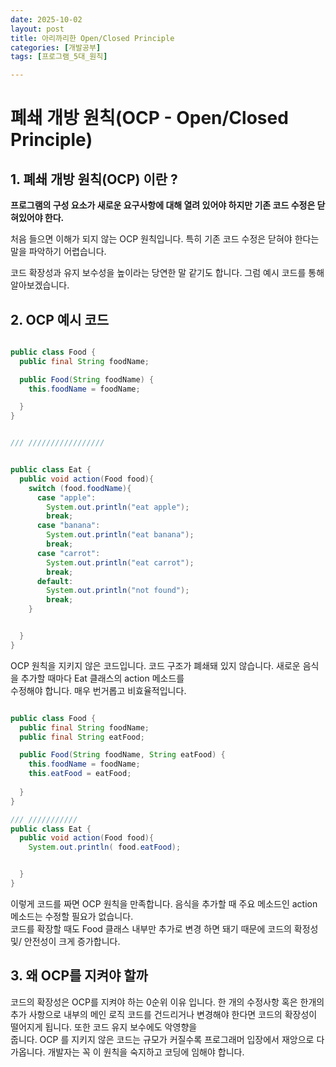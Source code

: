 ```yaml
---
date: 2025-10-02
layout: post
title: 아리까리한 Open/Closed Principle
categories: [개발공부]
tags: [프로그램_5대_원칙]

---
```


# 폐쇄 개방 원칙(OCP - Open/Closed Principle)

## 1. 폐쇄 개방 원칙(OCP) 이란 ?

<b>프로그램의 구성 요소가 새로운 요구사항에 대해 열려 있어야 하지만 기존 코드 수정은 닫혀있어야 한다.</b>

처음 들으면 이해가 되지 않는 OCP 원칙입니다. 특히 기존 코드 수정은 닫혀야 한다는 말을 파악하기 어렵습니다.

코드 확장성과 유지 보수성을 높이라는 당연한 말 같기도 합니다. 그럼 예시 코드를 통해 알아보겠습니다.

## 2. OCP 예시 코드

```java

public class Food {
  public final String foodName;

  public Food(String foodName) {
    this.foodName = foodName;

  }
}


/// /////////////////


public class Eat {
  public void action(Food food){
    switch (food.foodName){
      case "apple":
        System.out.println("eat apple");
        break;
      case "banana":
        System.out.println("eat banana");
        break;
      case "carrot":
        System.out.println("eat carrot");
        break;
      default:
        System.out.println("not found");
        break;
    }


  }
}


```

OCP 원칙을 지키지 않은 코드입니다. 코드 구조가 폐쇄돼 있지 않습니다. 새로운 음식을 추가할 때마다 Eat 클래스의 action 메소드를<br>
수정해야 합니다. 매우 번거롭고 비효율적입니다.

```java

public class Food {
  public final String foodName;
  public final String eatFood;

  public Food(String foodName, String eatFood) {
    this.foodName = foodName;
    this.eatFood = eatFood;
    
  }
}

/// ///////////
public class Eat {
  public void action(Food food){
    System.out.println( food.eatFood);


  }
}
```
이렇게 코드를 짜면 OCP 원칙을 만족합니다. 음식을 추가할 때 주요 메소드인 action 메소드는 수정할 필요가 없습니다.<br>
코드를 확장할 때도 Food 클래스 내부만 추가로 변경 하면 돼기 때문에 코드의 확정성 및/ 안전성이 크게 증가합니다.

## 3. 왜 OCP를 지켜야 할까

코드의 확장성은 OCP를 지켜야 하는 0순위 이유 입니다. 한 개의 수정사항 혹은 한개의 추가 사항으로 내부의
메인 로직 코드를 건드리거나 변경해야 한다면 코드의 확장성이 떨어지게 됩니다. 또한 코드 유지 보수에도 악영향을 <br>
줍니다. OCP 를 지키지 않은 코드는 규모가 커질수록 프로그래머 입장에서 재앙으로 다가옵니다. 개발자는 꼭
이 원칙을 숙지하고 코딩에 임해야 합니다.
